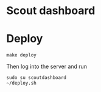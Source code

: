 # Scout dashboard

# Deploy

```
make deploy
```

Then log into the server and run

```
sudo su scoutdashboard
~/deploy.sh
```
